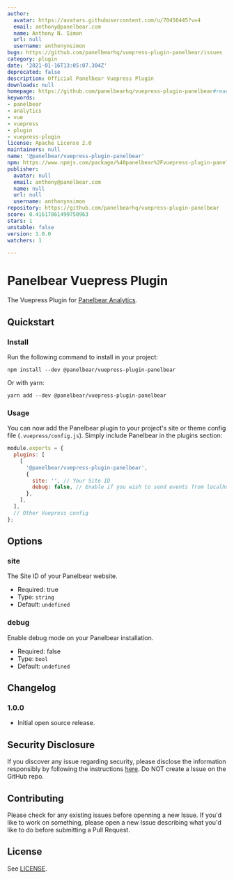 ```yaml
---
author:
  avatar: https://avatars.githubusercontent.com/u/70450445?v=4
  email: anthony@panelbear.com
  name: Anthony N. Simon
  url: null
  username: anthonynsimon
bugs: https://github.com/panelbearhq/vuepress-plugin-panelbear/issues
category: plugin
date: '2021-01-16T13:05:07.304Z'
deprecated: false
description: Official Panelbear Vuepress Plugin
downloads: null
homepage: https://github.com/panelbearhq/vuepress-plugin-panelbear#readme
keywords:
- panelbear
- analytics
- vue
- vuepress
- plugin
- vuepress-plugin
license: Apache License 2.0
maintainers: null
name: '@panelbear/vuepress-plugin-panelbear'
npm: https://www.npmjs.com/package/%40panelbear%2Fvuepress-plugin-panelbear
publisher:
  avatar: null
  email: anthony@panelbear.com
  name: null
  url: null
  username: anthonynsimon
repository: https://github.com/panelbearhq/vuepress-plugin-panelbear
score: 0.41617861499750963
stars: 1
unstable: false
version: 1.0.0
watchers: 1

---
```


# Panelbear Vuepress Plugin

The Vuepress Plugin for [Panelbear Analytics](https://panelbear.com).

## Quickstart

### Install

Run the following command to install in your project:

```
npm install --dev @panelbear/vuepress-plugin-panelbear
```

Or with yarn:

```
yarn add --dev @panelbear/vuepress-plugin-panelbear
```

### Usage

You can now add the Panelbear plugin to your project's site or theme config file (`.vuepress/config.js`). Simply include Panelbear in the plugins section:

```javascript
module.exports = {
  plugins: [
    [
      '@panelbear/vuepress-plugin-panelbear',
      {
        site: '', // Your Site ID
        debug: false, // Enable if you wish to send events from localhost / log to console
      },
    ],
  ],
  // Other Vuepress config
};
```

## Options

### site

The Site ID of your Panelbear website.

- Required: true
- Type: `string`
- Default: `undefined`

### debug

Enable debug mode on your Panelbear installation.

- Required: false
- Type: `bool`
- Default: `undefined`

## Changelog

### 1.0.0

- Initial open source release.

## Security Disclosure

If you discover any issue regarding security, please disclose the information responsibly by following the instructions [here](https://panelbear.com/security/). Do NOT create a Issue on the GitHub repo.

## Contributing

Please check for any existing issues before openning a new Issue. If you'd like to work on something, please open a new Issue describing what you'd like to do before submitting a Pull Request.

## License

See [LICENSE](https://github.com/panelbearhq/vuepress-plugin-panelbear/blob/master/LICENSE).
